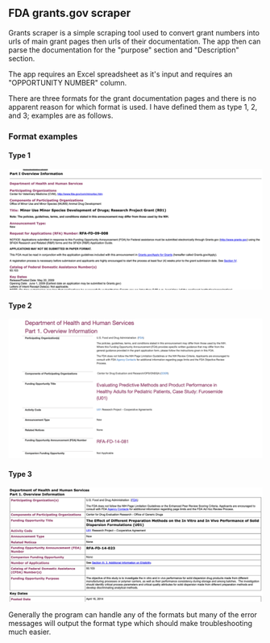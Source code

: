 ## FDA grants.gov scraper

Grants scraper is a simple scraping tool used to convert grant numbers into urls of main grant pages then urls of their documentation. The app then can parse the documentation for the "purpose" section and "Description" section.

The app requires an Excel spreadsheet as it's input and requires an "OPPORTUNITY NUMBER" column.

There are three formats for the grant documentation pages and there is no apparent reason for which format is used. I have defined them as type 1, 2, and 3; examples are as follows.
### Format examples
#### Type 1
![Alt text](README_img/Type_1_Format.png?raw=true "Title")
#### Type 2
![Alt text](README_img/Type_2_Format.png?raw=true "Title")
#### Type 3
![Alt text](README_img/Type_3_Format.png?raw=true "Title")

Generally the program can handle any of the formats but many of the error messages will output the format type which should make troubleshooting much easier.